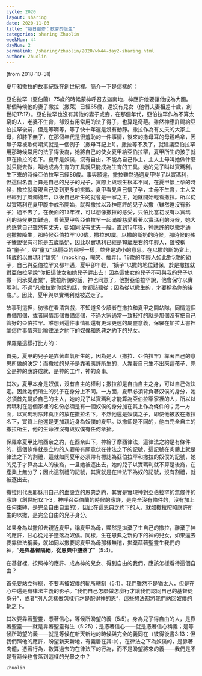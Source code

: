 ```yaml
---
cycle: 2020
layout: sharing
date: 2020-11-03
title: "每日靈修：教會的誕生"
categories: sharing Zhuolin
weekNum: 44
dayNum: 2
permalink: /sharing/zhuolin/2020/wk44-day2-sharing.html
author: Zhuolin
---
```

(from 2018-10-31)

夏甲和撒拉的故事紀錄在創世紀裡。簡介一下是這樣的：

亞伯拉罕（亞伯蘭）75歲的時候蒙神呼召去迦南地，神應許他要讓他成為大國。那個時候他的妻子撒拉（撒萊）已經65歲，還沒有兒女（他們夫妻相差十歲，創世紀17:17）。亞伯拉罕也沒有其他的妻子或妾，在那個年代，亞伯拉罕作為不算太窮的人，老婆不生育，卻沒有用常用的法子得子，也算是奇葩。雖然神應許賜給亞伯拉罕後嗣，但是等啊等，等了快十年還是沒有動靜。撒拉作為有丈夫的大家主母，卻膝下無子，在那個年代是很羞恥的一件事情，後來的撒母耳的母親哈拿，因無子常被欺侮嘲笑就是一個例子（撒母耳記上1）。撒拉等不及了，就建議亞伯拉罕用那時候常用的法子得後裔，她將自己的使女夏甲給亞伯拉罕，夏甲所生的孩子就算在撒拉的名下。夏甲是奴僕，沒有自由，不能為自己作主，主人主母叫她做什麼就只能去做，叫她成為生育的工具就只能成為生育的工具。她的兒子叫以實瑪利，生下來的時候亞伯拉罕已經86歲。事與願違，撒拉雖然通過夏甲得了以實瑪利，但這個名義上算是自己的兒子的兒子，實際上與親生根本不同，在夏甲懷上孕的時候，撒拉就發現自己受到更多的挑戰。夏甲看見自己懷了孕，主母不生育，主人又已經到了風燭殘年，以後自己所生的就會是一家之主，她就開始輕看撒拉。所以從以實瑪利在夏甲腹中成形開始，就與撒拉以及神應許的兒子以撒（雖然還沒有影子）過不去了。在後面的13年裡，可以想像撒拉的感受，只怕比當初沒有以實瑪利的時候更加難過，看著夏甲與亞伯拉罕一起滿臉慈愛看著以實瑪利的時候，她大約感覺自己雖然有丈夫，卻如同沒有丈夫一般。直到13年後，神應許的以撒才通過撒拉降生，那時候亞伯拉罕100歲，撒拉90歲。以撒的斷奶的時候，那時候的孩子據說很有可能是五歲斷奶，因此以實瑪利已經是18歲左右的年輕人，雖被稱為“童子”，與“童女”瑪麗亞的稱呼一樣，並非是幼小的意思。在以撒的斷奶宴上，18歲的以實瑪利“嬉笑”（mocking，嘲笑、戲弄）。18歲的年輕人如此對5歲的幼子，自己與亞伯拉罕又都年邁，夏甲卻年輕，“嫡子”以撒的地位難保，於是撒拉就對亞伯拉罕說“你把這使女和她兒子趕出去！因為這使女的兒子不可與我的兒子以撒一同承受產業”，撒拉所說的話，神也同意了，他對亞伯拉罕說，他會保守以實瑪利，不過“凡撒拉對你說的話，你都該聽從；因為從以撒生的，才要稱為你的後裔。”。因此，夏甲與以實瑪利就被送走了。

故事到這裡，彷彿在看清宮戲，不知道多少讀者在撒拉和夏甲之間站隊，同情這個責備那個，或者同情那個責備這個，不過大家通常一致敲打的就是那個沒有把自己管好的亞伯拉罕。誰想到這件事情卻還有更深更遠的屬靈意義，保羅在加拉太書裡拿這件事情來比喻律法之約下的奴僕和恩典之約下的兒女。

保羅是這樣打比方的：

首先，夏甲的兒子是靠著血氣所生的，因為是人（撒拉、亞伯拉罕）靠著自己的意思所做的決定；而撒拉的兒子是靠著應許所生的，人靠著自己生不出來這孩子，完全是神的應許成就，是神的工作，神的奇事。

其次，夏甲本身是奴僕，沒有自主的權利；撒拉卻是自由自主之身，可以自己做決定。因此她們所生的兒子在身分上不同。一方面，夏甲必須背負著奴僕的身分，她必須首先屬於自己的主人，她的兒子以實瑪利才能算為亞伯拉罕家裡的人，所以以實瑪利在這個家裡的名份必須是有一個奴僕的身分加在其上作為條件的；另一方面，以實瑪利除非真正的放在撒拉名下，不然他還是奴僕之子，即使他被放在撒拉名下，實質上他還是更加親近身為奴僕的夏甲。以撒卻是不同的，他由完全自主的撒拉所生，他的生命裡沒有與奴僕有任何牽扯。

保羅拿夏甲比喻西奈之約，在西奈山下，神給了摩西律法，這律法之約是有條件的，這個條件就是立約的人要帶有願意伏在律法之下的記號，這記號在肉體上就是律法之下的割禮，這就如同夏甲必須帶有標誌為亞伯拉罕和撒拉的奴僕的記號，她的兒子才算為主人的後裔，一旦她被逐出去，她的兒子以實瑪利就不算是後裔，在產業上無分了；因此這割禮的記號，其實就是在律法下為奴的記號，沒有割禮，就被逐出去。

撒拉則代表耶穌用自己的血設立的恩典之約，其實是實現神對亞伯拉罕的無條件的應許（創世紀12:1-3，神呼召亞伯蘭的時候的應許，是完全沒有條件的，沒有加上任何束縛，是完全自由自主的）。因此在這恩典之約下的人，就如撒拉按照應許所生的以撒，是完全自由的兒子身分。

如果身為以撒卻去親近夏甲，稱夏甲為母，顯然是拋棄了生自己的撒拉，離棄了神的應許，甘心從兒子墮落為奴僕。同樣，生在恩典之新約下的神的兒女，如果還去要靠律法稱義，就如同以撒要認夏甲為母那樣無稽，拋棄藉著聖靈生我們的神，“**是與基督隔絕，從恩典中墮落了**”（5:4）。

在基督裡、按照神的應許、成為神的兒女、得到自由的我們，應該怎樣看待這個自由？

首先要站立得穩，不要再被奴僕的軛所轄制（5:1）。我們雖然不是猶太人，但是在心中還是有律法主義的影子。“我們自己怎麼做怎麼行才讓我們認同自己的基督徒身分”，或者“別人怎樣做怎樣行才是配得神的恩”，這些想法都將我們納回奴僕的軛之下。

其次要靠著聖靈，憑著信心，等候所盼望的義（5:5）。身為兒子得自由的人，是靠著聖靈——就是靠著聖靈得生（5:25）；是憑著信心——就是憑著信心稱義；是等候所盼望的義——就是等候在新天新地的時候與完全的義同在（彼得後書3:13：但我們照他的應許，盼望新天新地，有義居在其中）。在律法之下為奴僕的，是靠著肉體，憑著行為，數算過去的在律法下的行為，而不是盼望將來的義——我們是不是有時候也會落到這樣的光景之中？

`Zhuolin`
